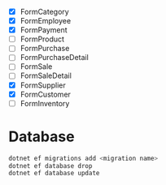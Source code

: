 - [x] FormCategory
- [x] FormEmployee
- [x] FormPayment
- [ ] FormProduct
- [ ] FormPurchase
- [ ] FormPurchaseDetail
- [ ] FormSale
- [ ] FormSaleDetail
- [x] FormSupplier
- [x] FormCustomer
- [ ] FormInventory

# Database

```powershell
dotnet ef migrations add <migration name>
dotnet ef database drop
dotnet ef database update
```